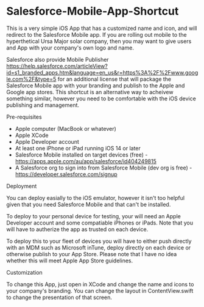 # Salesforce-Mobile-App-Shortcut

This is a very simple iOS App that has a customized name and icon, and will redirect to the Salesforce Mobile app. If you are rolling out mobile to the hyperthetical Ursa Major solar company, then you may want to give users and App with your company's own logo and name.

Salesforce also provide Mobile Publisher https://help.salesforce.com/articleView?id=s1_branded_apps.htm&language=en_us&r=https%3A%2F%2Fwww.google.com%2F&type=5 for an additional license that will package the Salesforce Mobile app with your branding and publish to the Apple and Google app stores. This shortcut is an alternative way to acheivew something similar, however you need to be comfortable with the iOS device publishing and management.

Pre-requisites

* Apple computer (MacBook or whatever)
* Apple XCode
* Apple Developer account
* At least one iPhone or iPad running iOS 14 or later
* Salesforce Mobile installed on target devices (free) - https://apps.apple.com/au/app/salesforce/id404249815
* A Salesforce org to sign into from Salesforce Mobile (dev org is free) - https://developer.salesforce.com/signup



Deployment

You can deploy easially to the iOS emulator, however it isn't too helpful given that you need Salesforce Mobile and that can't be installed.

To deploy to your personal device for testing, your will need an Apple Developer account and some compatiable iPhones or iPads. Note that you will have to autherize the app as trusted on each device.

To deploy this to your fleet of devices you will have to either push directly with an MDM such as Microsoft inTune, deploy directly on each device or otherwise publish to your App Store. Please note that I have no idea whether this will meet Apple App Store guidelines.


Customization

To change this App, just open in XCode and change the name and icons to your company's branding. You can change the layout in ContentView.swift to change the presentation of that screen.
